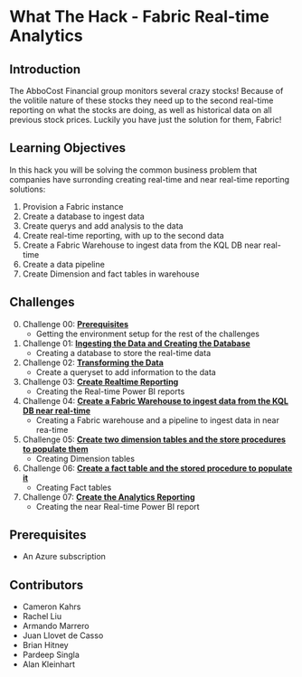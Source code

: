 <!-- REMOVE_ME # What The Hack - ${nameOfHackArg} (remove this from your MD files if you are writing them manually, this is for the automation script) REMOVE_ME -->

<!-- REPLACE_ME (replace this section with your text, this section will be removed by the automation script) -->

# What The Hack - Fabric Real-time Analytics

<!-- REPLACE_ME (replace this section with your text, this section will be removed by the automation script) -->

## Introduction

The AbboCost Financial group monitors several crazy stocks! Because of the volitile nature of these stocks they need up to the second real-time reporting on what the stocks are doing, as well as historical data on all previous stock prices. Luckily you have just the solution for them, Fabric!

## Learning Objectives

In this hack you will be solving the common business problem that companies have surronding creating real-time and near real-time reporting solutions:

1. Provision a Fabric instance
2. Create a database to ingest data
3. Create querys and add analysis to the data
4. Create real-time reporting, with up to the second data
5. Create a Fabric Warehouse to ingest data from the KQL DB near real-time
6. Create a data pipeline
7. Create Dimension and fact tables in warehouse


## Challenges

<!-- REMOVE_ME ${challengesSection} (remove this from your MD files if you are writing them manually, this is for the automation script) REMOVE_ME -->

<!-- REPLACE_ME (replace this section with your text, this section will be removed by the automation script) -->

0. Challenge 00: **[Prerequisites](Student/Challenge00.md)**
   - Getting the environment setup for the rest of the challenges
1. Challenge 01: **[Ingesting the Data and Creating the Database](Student/Challenge01.md)**
   - Creating a database to store the real-time data
2. Challenge 02: **[Transforming the Data](Student/Challenge02.md)**
   - Create a queryset to add information to the data
3. Challenge 03: **[Create Realtime Reporting](Student/Challenge03.md)** 
   - Creating the Real-time Power BI reports
4. Challenge 04: **[Create a Fabric Warehouse to ingest data from the KQL DB near real-time](Student/Challenge04.md)** 
   - Creating a Fabric warehouse and a pipeline to ingest data in near rea-time
5. Challenge 05: **[Create two dimension tables and the store procedures to populate them](Student/Challenge05.md)** 
   - Creating Dimension tables
6. Challenge 06: **[Create a fact table and the stored procedure to populate it](Student/Challenge06.md)** 
   - Creating Fact tables 
7. Challenge 07: **[ Create the Analytics Reporting](Student/Challenge07.md)** 
   - Creating the near Real-time Power BI report

<!-- REPLACE_ME (this section will be removed by the automation script) -->

## Prerequisites

- An Azure subscription
<!-- - Power BI Admin access (or ask you administator to change the page refresh settings to 1 second **[Link to Documentation](https://learn.microsoft.com/en-us/power-bi/create-reports/desktop-automatic-page-refresh#restrictions-on-refresh-intervals)**) -->

## Contributors

- Cameron Kahrs
- Rachel Liu
- Armando Marrero
- Juan Llovet de Casso
- Brian Hitney
- Pardeep Singla
- Alan Kleinhart
